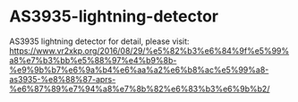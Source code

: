# AS3935-lightning-detector
AS3935 lightning detector
for detail, please visit:
https://www.vr2xkp.org/2016/08/29/%e5%82%b3%e6%84%9f%e5%99%a8%e7%b3%bb%e5%88%97%e4%b9%8b-%e9%9b%b7%e6%9a%b4%e6%aa%a2%e6%b8%ac%e5%99%a8-as3935-%e8%88%87-aprs-%e6%87%89%e7%94%a8%e7%8b%82%e6%83%b3%e6%9b%b2/
